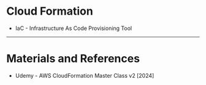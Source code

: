 # Cloud Formation
* IaC - Infrastructure As Code Provisioning Tool

---
# Materials and References
* Udemy - AWS CloudFormation Master Class v2 [2024]